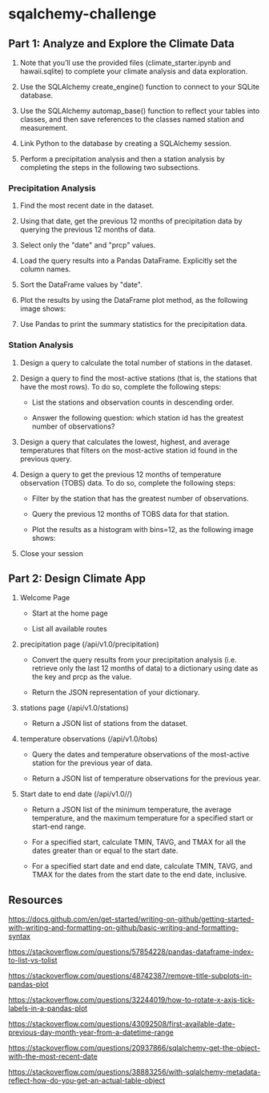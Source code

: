 # sqalchemy-challenge

## Part 1: Analyze and Explore the Climate Data

1) Note that you’ll use the provided files (climate_starter.ipynb and hawaii.sqlite) to complete your climate analysis and data exploration.

2) Use the SQLAlchemy create_engine() function to connect to your SQLite database.

3) Use the SQLAlchemy automap_base() function to reflect your tables into classes, and then save references to the classes named station and measurement.

4) Link Python to the database by creating a SQLAlchemy session.

5) Perform a precipitation analysis and then a station analysis by completing the steps in the following two subsections.

### Precipitation Analysis

1) Find the most recent date in the dataset.

2) Using that date, get the previous 12 months of precipitation data by querying the previous 12 months of data.

3) Select only the "date" and "prcp" values.

4) Load the query results into a Pandas DataFrame. Explicitly set the column names.

5) Sort the DataFrame values by "date".

6) Plot the results by using the DataFrame plot method, as the following image shows:

7) Use Pandas to print the summary statistics for the precipitation data.

### Station Analysis

1) Design a query to calculate the total number of stations in the dataset.

2) Design a query to find the most-active stations (that is, the stations that have the most rows). To do so, complete the following steps:

	- List the stations and observation counts in descending order.
	
	- Answer the following question: which station id has the greatest number of observations?
	
3) Design a query that calculates the lowest, highest, and average temperatures that filters on the most-active station id found in the previous query.

4) Design a query to get the previous 12 months of temperature observation (TOBS) data. To do so, complete the following steps:

	- Filter by the station that has the greatest number of observations.
	
	- Query the previous 12 months of TOBS data for that station.
	
	- Plot the results as a histogram with bins=12, as the following image shows:

3) Close your session

## Part 2: Design Climate App

1) Welcome Page

	- Start at the home page
	
	- List all available routes
	
2) precipitation page (/api/v1.0/precipitation)

	- Convert the query results from your precipitation analysis (i.e. retrieve only the last 12 months of data) to a dictionary using date as the key and prcp as the value.
	
	- Return the JSON representation of your dictionary.

3) stations page (/api/v1.0/stations)

	- Return a JSON list of stations from the dataset.
	
4) temperature observations (/api/v1.0/tobs)

	- Query the dates and temperature observations of the most-active station for the previous year of data.
	
	- Return a JSON list of temperature observations for the previous year.
	
5) Start date to end date (/api/v1.0/<start>/<end>)

	- Return a JSON list of the minimum temperature, the average temperature, and the maximum temperature for a specified start or start-end range.
	
	- For a specified start, calculate TMIN, TAVG, and TMAX for all the dates greater than or equal to the start date.
	
	- For a specified start date and end date, calculate TMIN, TAVG, and TMAX for the dates from the start date to the end date, inclusive.
	
## Resources

https://docs.github.com/en/get-started/writing-on-github/getting-started-with-writing-and-formatting-on-github/basic-writing-and-formatting-syntax

https://stackoverflow.com/questions/57854228/pandas-dataframe-index-to-list-vs-tolist

https://stackoverflow.com/questions/48742387/remove-title-subplots-in-pandas-plot

https://stackoverflow.com/questions/32244019/how-to-rotate-x-axis-tick-labels-in-a-pandas-plot

https://stackoverflow.com/questions/43092508/first-available-date-previous-day-month-year-from-a-datetime-range

https://stackoverflow.com/questions/20937866/sqlalchemy-get-the-object-with-the-most-recent-date

https://stackoverflow.com/questions/38883256/with-sqlalchemy-metadata-reflect-how-do-you-get-an-actual-table-object